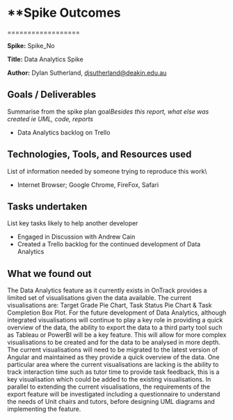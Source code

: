 # \*\*Spike Outcomes

==================

**Spike:** Spike_No

**Title:** Data Analytics Spike

**Author:** Dylan Sutherland, <djsutherland@deakin.edu.au>

## Goals / Deliverables

Summarise from the spike plan goal*Besides this report, what else was created ie UML, code, reports*

- Data Analytics backlog on Trello

## Technologies, Tools, and Resources used

List of information needed by someone trying to reproduce this work\

- Internet Browser; Google Chrome, FireFox, Safari

## Tasks undertaken

List key tasks likely to help another developer

- Engaged in Discussion with Andrew Cain
- Created a Trello backlog for the continued development of Data Analytics

## What we found out

The Data Analytics feature as it currently exists in OnTrack provides a limited set of
visualisations given the data available. The current visualisations are: Target Grade Pie Chart,
Task Status Pie Chart & Task Completion Box Plot. For the future development of Data Analytics,
although integrated visualisations will continue to play a key role in providing a quick overview of
the data, the ability to export the data to a third party tool such as Tableau or PowerBI will be a
key feature. This will allow for more complex visualisations to be created and for the data to be
analysed in more depth. The current visualisations will need to be migrated to the latest version of
Angular and maintained as they provide a quick overview of the data. One particular area where the
current visualisations are lacking is the ability to track interaction time such as tutor time to
provide task feedback, this is a key visualisation which could be added to the existing
visualisations. In parallel to extending the current visualisations, the requirements of the export
feature will be investigated including a questionnaire to understand the needs of Unit chairs and
tutors, before designing UML diagrams and implementing the feature.
